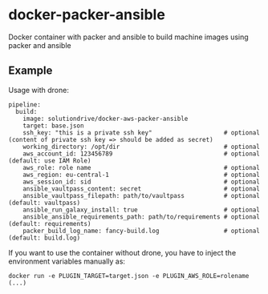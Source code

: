 docker-packer-ansible
=====================

Docker container with packer and ansible to build machine images using packer and ansible


Example
-------

Usage with drone:

    pipeline:
      build:
        image: solutiondrive/docker-aws-packer-ansible
        target: base.json
        ssh_key: "this is a private ssh key"                    # optional (content of private ssh key => should be added as secret)
        working_directory: /opt/dir                             # optional
        aws_account_id: 123456789                               # optional (default: use IAM Role)
        aws_role: role name                                     # optional
        aws_region: eu-central-1                                # optional
        aws_session_id: sid                                     # optional
        ansible_vaultpass_content: secret                       # optional
        ansible_vaultpass_filepath: path/to/vaultpass           # optional (default: vaultpass)
        ansible_run_galaxy_install: true                        # optional
        ansible_ansible_requirements_path: path/to/requirements # optional (default: requirements)
        packer_build_log_name: fancy-build.log                  # optional (default: build.log)


If you want to use the container without drone, you have to inject the environment variables manually as:

    docker run -e PLUGIN_TARGET=target.json -e PLUGIN_AWS_ROLE=rolename   (...)
